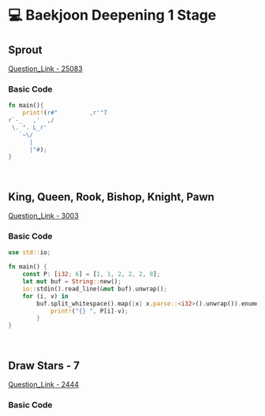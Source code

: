 # 💻 Baekjoon Deepening 1 Stage

## Sprout

[Question_Link - 25083](https://www.acmicpc.net/problem/25083)

### Basic Code

```rust
fn main(){
    print!(r#"         ,r'"7
r`-_   ,'  ,/
 \. ". L_r'
   `~\/
      |
      |"#);
}
```

<br>

## King, Queen, Rook, Bishop, Knight, Pawn

[Question_Link - 3003](https://www.acmicpc.net/problem/3003)

### Basic Code

```rust
use std::io;

fn main() {
    const P: [i32; 6] = [1, 1, 2, 2, 2, 8];
    let mut buf = String::new();
    io::stdin().read_line(&mut buf).unwrap();
    for (i, v) in
        buf.split_whitespace().map(|x| x.parse::<i32>().unwrap()).enumerate() {
            print!("{} ", P[i]-v);
        }
}
```

<br>

## Draw Stars - 7

[Question_Link - 2444](https://www.acmicpc.net/problem/2444)

### Basic Code

```rust

```